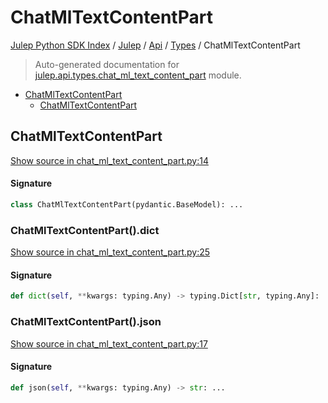 # ChatMlTextContentPart

[Julep Python SDK Index](../../../README.md#julep-python-sdk-index) / [Julep](../../index.md#julep) / [Api](../index.md#api) / [Types](./index.md#types) / ChatMlTextContentPart

> Auto-generated documentation for [julep.api.types.chat_ml_text_content_part](../../../../../../../julep/api/types/chat_ml_text_content_part.py) module.

- [ChatMlTextContentPart](#chatmltextcontentpart)
  - [ChatMlTextContentPart](#chatmltextcontentpart-1)

## ChatMlTextContentPart

[Show source in chat_ml_text_content_part.py:14](../../../../../../../julep/api/types/chat_ml_text_content_part.py#L14)

#### Signature

```python
class ChatMlTextContentPart(pydantic.BaseModel): ...
```

### ChatMlTextContentPart().dict

[Show source in chat_ml_text_content_part.py:25](../../../../../../../julep/api/types/chat_ml_text_content_part.py#L25)

#### Signature

```python
def dict(self, **kwargs: typing.Any) -> typing.Dict[str, typing.Any]: ...
```

### ChatMlTextContentPart().json

[Show source in chat_ml_text_content_part.py:17](../../../../../../../julep/api/types/chat_ml_text_content_part.py#L17)

#### Signature

```python
def json(self, **kwargs: typing.Any) -> str: ...
```